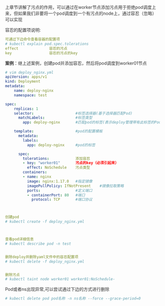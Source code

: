 <font style="color:rgb(51, 51, 51);">上章节讲解了污点的作用，可以通过在worker节点添加污点用于拒绝pod调度上来，但如果我们非要将一个pod调度到一个有污点的node上，通过容忍（忽略）可以实现</font>

<font style="color:rgb(51, 51, 51);">容忍的配置项说明:</font>

```yaml
可通过下边命令查看容器的配置项
# kubectl explain pod.spec.tolerations
effect              容忍的污点
key                 容忍的污点的key
```

**<font style="color:rgb(51, 51, 51);">案例</font>**<font style="color:rgb(51, 51, 51);">：继上述案例，创建pod并添加容忍，然后将pod调度到worker01节点</font>

```yaml
# vim deploy_nginx.yml
apiVersion: apps/v1
kind: Deployment
metadata:
    name: deploy-nginx
    namespace: test

spec:
    replicas: 1
    selector:                   #标签选择器(基于选择器匹配Pod)
      matchLabels:              #标签类型
        app: deploy-nginx       #匹配pod的标签(表示deploy管理带有此标签的Pod)

    template:                   #pod的配置模板
      metadata:
        labels:
          app: deploy-nginx     #pod的标签

      spec:
        tolerations:            添加容忍
        - key: "worker01"       污点的key（必须引起来）
          effect: NoSchedule    污点类型
        containers:
        - name: nginx
          image: nginx:1.17.0   #指定镜像
          imagePullPolicy: IfNotPresent    #镜像拉取策略
          ports:                #定义端口
          - containerPort: 80   #端口
            protocol: TCP       #端口协议



创建pod
# kubectl create -f deploy_nginx.yml



查看pod详细信息
# kubectl describe pod -n test


删除deploy并删除yaml文件中的容忍配置项
# kubectl delete -f deploy_nginx.yml


删除污点
# kubectl taint node worker01 worker01:NoSchedule-
```

<font style="color:rgb(51, 51, 51);">Pod或者ns出现异常,可以尝试通过下边的方式进行删除</font>

```yaml
# kubectl delete pod pod名称 -n ns名称 --force --grace-period=0
```

  
 

